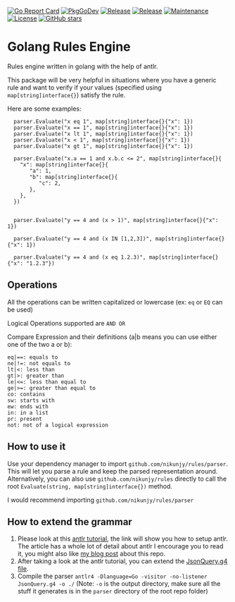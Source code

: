 [![Go Report Card](https://goreportcard.com/badge/github.com/nikunjy/rules?style=flat-square)](https://goreportcard.com/report/github.com/nikunjy/rules)
[![PkgGoDev](https://pkg.go.dev/badge/github.com/github.com/nikunjy/rules)](https://pkg.go.dev/github.com/nikunjy/rules)
[![Release](https://img.shields.io/github/v/release/nikunjy/rules?sort=semver&style=flat-square)](https://github.com/nikunjy/rules/releases/latest)
[![Release](https://img.shields.io/github/go-mod/go-version/nikunjy/rules?style=flat-square)](https://github.com/nikunjy/rules/releases/latest)
[![Maintenance](https://img.shields.io/badge/Maintained%3F-yes-green.svg?style=flat-square)](https://github.com/nikunjy/rules/commits)
[![License](https://img.shields.io/badge/License-MIT-blue.svg)](https://opensource.org/licenses/MIT)
[![GitHub stars](https://img.shields.io/github/stars/nikunjy/rules?style=flat-square&label=Star&maxAge=2592000)](https://github.com/nikunjy/rules/stargazers/)

# Golang Rules Engine

Rules engine written in golang with the help of antlr.

This package will be very helpful in situations where you have a generic rule and want to verify if your values (specified using `map[string]interface{}`) satisfy the rule.

Here are some examples:

```
  parser.Evaluate("x eq 1", map[string]interface{}{"x": 1})
  parser.Evaluate("x == 1", map[string]interface{}{"x": 1})
  parser.Evaluate("x lt 1", map[string]interface{}{"x": 1})
  parser.Evaluate("x < 1", map[string]interface{}{"x": 1})
  parser.Evaluate("x gt 1", map[string]interface{}{"x": 1})

  parser.Evaluate("x.a == 1 and x.b.c <= 2", map[string]interface{}{
    "x": map[string]interface{}{
       "a": 1,
       "b": map[string]interface{}{
          "c": 2,
       },
    },
  })


  parser.Evaluate("y == 4 and (x > 1)", map[string]interface{}{"x": 1})

  parser.Evaluate("y == 4 and (x IN [1,2,3])", map[string]interface{}{"x": 1})

  parser.Evaluate("y == 4 and (x eq 1.2.3)", map[string]interface{}{"x": "1.2.3"})

```

## Operations

All the operations can be written capitalized or lowercase (ex: `eq` or `EQ` can be used)

Logical Operations supported are `AND OR`

Compare Expression and their definitions (a|b means you can use either one of the two a or b):

```
eq|==: equals to
ne|!=: not equals to
lt|<: less than
gt|>: greater than
le|<=: less than equal to
ge|>=: greater than equal to
co: contains
sw: starts with
ew: ends with
in: in a list
pr: present
not: not of a logical expression
```

## How to use it

Use your dependency manager to import `github.com/nikunjy/rules/parser`. This will let you parse a rule and keep the parsed representation around.
Alternatively, you can also use `github.com/nikunjy/rules` directly to call the root `Evaluate(string, map[string]interface{})` method.

I would recommend importing `github.com/nikunjy/rules/parser`

## How to extend the grammar

1. Please look at this [antlr tutorial](https://tomassetti.me/antlr-mega-tutorial/#setup-antlr), the link will show you how to setup antlr.
   The article has a whole lot of detail about antlr I encourage you to read it, you might also like [my blog post](https://medium.com/@nikunjyadav/generic-rules-engine-in-golang-using-antlr-d30a0d0bb565) about this repo.
2. After taking a look at the antlr tutorial, you can extend the [JsonQuery.g4 file](https://github.com/nikunjy/rules/blob/master/parser/JsonQuery.g4).
3. Compile the parser `antlr4 -Dlanguage=Go -visitor -no-listener JsonQuery.g4 -o ./` (Note: `-o` is the output directory, make sure all the stuff it generates is in the `parser` directory of the root repo folder)

[ci-img]: https://api.travis-ci.org/nikunjy/rules.svg?branch=master
[ci]: https://travis-ci.org/nikunjy/rules
